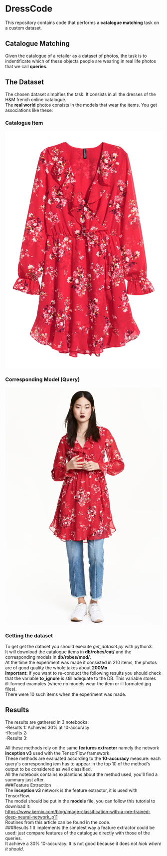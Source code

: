 # DressCode
This repository contains code that performs a **catalogue matching** task on a custom dataset.
## Catalogue Matching
Given the catalogue of a retailer as a dataset of photos, the task is to indentificate which of these objects people are wearing in 
real life photos that we call **queries**.
## The Dataset
The chosen dataset simplfies the task. It consists in all the dresses of the H&M french online catalogue.    
The **real world** photos consists in the models that wear the items. You get associations like these:
### Catalogue Item
![alt text](ex_cat.jpg "An item of the catalogue")
### Corresponding Model (Query)
![alt text](ex_mod.jpg "A model wearing it")
### Getting the dataset
To get get the dataset you should execute *get_dataset.py* with python3.   
It will download the catalogue items in **db/robes/cat/** and the corresponding models in **db/robes/mod/**.   
At the time the experiment was made it consisted in 210 items, the photos are of good quality the whole takes about **200Mo**.    
**Important:** if you want to re-conduct the following results you should check that the variable **to_ignore** is still 
adequate to the DB. This variable stores ill-formed examples (where no models wear the item or ill formated jpg files).   
There were 10 such items when the experiment was made.   
## Results   
The results are gathered in 3 notebooks:   
-Results 1: Achieves 30% at 10-accuracy   
-Results 2:      
-Results 3:   

All these methods rely on the same **features extractor** namely the network **inception v3** used with the TensorFlow framework.    
These methods are evaluated according to the **10-accuracy** measure: each query's corresponding iem has to appear in the top 10 of the
method's output to be considered as well classified.      
All the notebook contains explantions about the method used, you'll find a summary just after.   
###Feature Extraction   
The **inception v3** network is the feature extractor, it is used with TensorFlow.    
The model should be put in the **models** file, you can follow this tutorial to download it:    
https://www.kernix.com/blog/image-classification-with-a-pre-trained-deep-neural-network_p11    
Routines from this article can be found in the code.    
###Results 1
It implements the simplest way a feature extractor could be used: just compare features of the catalogue directly with those of the queries.   
It achieve a 30% 10-accuracy. It is not good because it does not *look where it should*.
